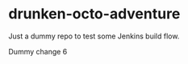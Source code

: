 drunken-octo-adventure
======================

Just a dummy repo to test some Jenkins build flow.

Dummy change 6
